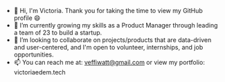 - 👋 Hi, I'm Victoria. Thank you for taking the time to view my GitHub profile 😄
- 🔭 I’m currently growing my skills as a Product Manager through leading a team of 23 to build a startup.
- 👯 I’m looking to collaborate on projects/products that are data-driven and user-centered, and I'm open to volunteer, internships, and job opportunities.
- 📫 You can reach me at: veffiwatt@gmail.com or view my portfolio: victoriaedem.tech
